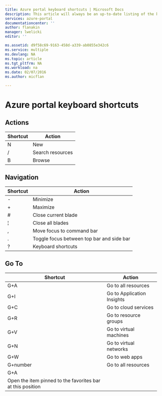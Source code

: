 ```yaml
---
title: Azure portal keyboard shortcuts | Microsoft Docs
description: This article will always be an up-to-date listing of the keyboard shortcuts that work throughout the Azure portal. Individual services might have their own specialized keyboard shortcuts.
services: azure-portal
documentationcenter: ''
author: flanakin
manager: lwelicki
editor: ''

ms.assetid: d9f58c69-9163-458d-a339-ab0855e342c6
ms.service: multiple
ms.devlang: NA
ms.topic: article
ms.tgt_pltfrm: NA
ms.workload: na
ms.date: 02/07/2016
ms.author: micflan

---
```

# Azure portal keyboard shortcuts
## Actions
| Shortcut | Action |
| --- | --- |
| N |New |
| / |Search resources |
| B |Browse |

## Navigation
| Shortcut | Action |
| --- | --- |
| - |Minimize |
| + |Maximize |
| # |Close current blade |
| ¦ |Close all blades |
| , |Move focus to command bar |
| . |Toggle focus between top bar and side bar |
| ? |Keyboard shortcuts |

## Go To
| Shortcut | Action |
| --- | --- |
| G+A |Go to all resources |
| G+I |Go to Application Insights |
| G+C |Go to cloud services |
| G+R |Go to resource groups |
| G+V |Go to virtual machines |
| G+N |Go to virtual networks |
| G+W |Go to web apps |
| G+number |Go to all resources |
| G+A |
Open the item pinned to the favorites bar at this position |
